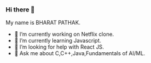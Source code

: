 ### Hi there 👋
My name is BHARAT PATHAK.
- 🔭 I’m currently working on Netflix clone.
- 🌱 I’m currently learning Javascript.
- 🤔 I’m looking for help with React JS.
- 💬 Ask me about C,C++,Java,Fundamentals of AI/ML.

<!--
**Bharatpathak08/Bharatpathak08** is a ✨ _special_ ✨ repository because its `README.md` (this file) appears on your GitHub profile.

Here are some ideas to get you started:

- 🔭 I’m currently working on Netflix clone.
- 🌱 I’m currently learning Javascript.
- 👯 I’m looking to collaborate on ...
- 🤔 I’m looking for help with React JS.
- 💬 Ask me about C,C++,Java,Fundamentals of AI/ML.
- 📫 How to reach me: 
- 😄 Pronouns: ...
- ⚡ Fun fact: ...
-->
